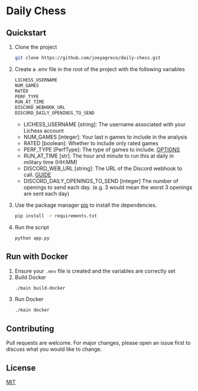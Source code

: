 # Daily Chess

## Quickstart

1. Clone the project
    ```bash
    git clone https://github.com/joeyagreco/daily-chess.git
    ```
2. Create a .env file in the root of the project with the following variables
    ```bash
    LICHESS_USERNAME
    NUM_GAMES
    RATED
    PERF_TYPE
    RUN_AT_TIME
    DISCORD_WEBHOOK_URL
    DISCORD_DAILY_OPENINGS_TO_SEND
    ```
    - LICHESS_USERNAME [string]: The username associated with your Lichess account
    - NUM_GAMES [integer]: Your last n games to include in the analysis
    - RATED [boolean]: Whether to include only rated games
    - PERF_TYPE [PerfType]: The type of games to include. [OPTIONS](https://github.com/joeyagreco/daily-chess/blob/main/enumeration/PerfType.py)
    - RUN_AT_TIME [str]: The hour and minute to run this at daily in military time (HH:MM)
    - DISCORD_WEB_URL [string]: The URL of the Discord webhook to call. [GUIDE](https://hookdeck.com/webhooks/platforms/how-to-get-started-with-discord-webhooks#discord-webhook-example)
    - DISCORD_DAILY_OPENINGS_TO_SEND [integer] The number of openings to send each day. (e.g. 3 would mean the worst 3 openings are sent each day)
3. Use the package manager [pip](https://pip.pypa.io/en/stable/) to install the dependencies.

    ```bash
    pip install -r requirements.txt
    ```
4. Run the script
    ```bash
    python app.py
    ``````

## Run with Docker

1. Ensure your `.env` file is created and the variables are correctly set
2. Build Docker
    ```bash
    ./main build-docker
    ```
3. Run Docker
    ```bash
    ./main docker
    ```


## Contributing

Pull requests are welcome. For major changes, please open an issue first to discuss what you would like to change.

## License

[MIT](https://choosealicense.com/licenses/mit/)

